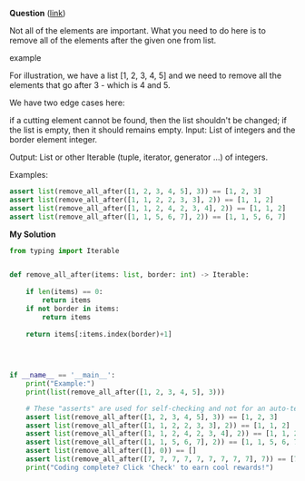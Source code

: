 **Question** ([link](https://py.checkio.org/en/mission/remove-all-after/))

Not all of the elements are important. What you need to do here is to remove all of the elements after the given one from list.

example

For illustration, we have a list [1, 2, 3, 4, 5] and we need to remove all the elements that go after 3 - which is 4 and 5.

We have two edge cases here:

if a cutting element cannot be found, then the list shouldn't be changed;
if the list is empty, then it should remains empty.
Input: List of integers and the border element integer.

Output: List or other Iterable (tuple, iterator, generator ...) of integers.

Examples:

```python
assert list(remove_all_after([1, 2, 3, 4, 5], 3)) == [1, 2, 3]
assert list(remove_all_after([1, 1, 2, 2, 3, 3], 2)) == [1, 1, 2]
assert list(remove_all_after([1, 1, 2, 4, 2, 3, 4], 2)) == [1, 1, 2]
assert list(remove_all_after([1, 1, 5, 6, 7], 2)) == [1, 1, 5, 6, 7]
```

**My Solution**
```python
from typing import Iterable


def remove_all_after(items: list, border: int) -> Iterable:
   
    if len(items) == 0: 
        return items 
    if not border in items:
        return items
   
    return items[:items.index(border)+1]
   
    


if __name__ == '__main__':
    print("Example:")
    print(list(remove_all_after([1, 2, 3, 4, 5], 3)))

    # These "asserts" are used for self-checking and not for an auto-testing
    assert list(remove_all_after([1, 2, 3, 4, 5], 3)) == [1, 2, 3]
    assert list(remove_all_after([1, 1, 2, 2, 3, 3], 2)) == [1, 1, 2]
    assert list(remove_all_after([1, 1, 2, 4, 2, 3, 4], 2)) == [1, 1, 2]
    assert list(remove_all_after([1, 1, 5, 6, 7], 2)) == [1, 1, 5, 6, 7]
    assert list(remove_all_after([], 0)) == []
    assert list(remove_all_after([7, 7, 7, 7, 7, 7, 7, 7, 7], 7)) == [7]
    print("Coding complete? Click 'Check' to earn cool rewards!")
